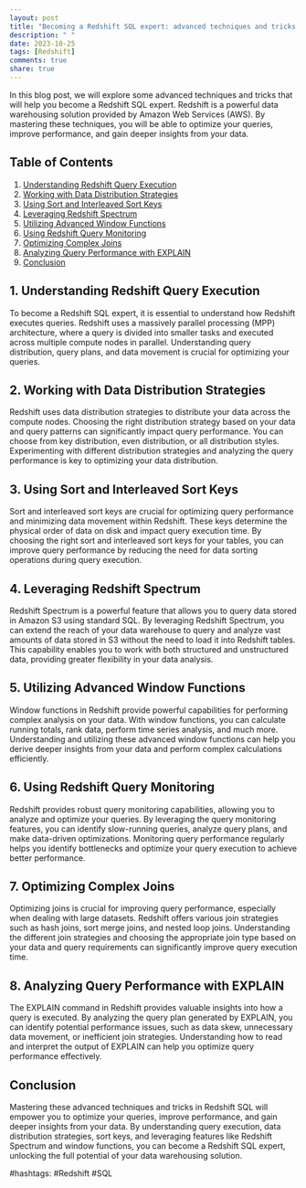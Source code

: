 ```yaml
---
layout: post
title: "Becoming a Redshift SQL expert: advanced techniques and tricks."
description: " "
date: 2023-10-25
tags: [Redshift]
comments: true
share: true
---
```


In this blog post, we will explore some advanced techniques and tricks that will help you become a Redshift SQL expert. Redshift is a powerful data warehousing solution provided by Amazon Web Services (AWS). By mastering these techniques, you will be able to optimize your queries, improve performance, and gain deeper insights from your data.

## Table of Contents

1. [Understanding Redshift Query Execution](#understanding-redshift-query-execution)
2. [Working with Data Distribution Strategies](#working-with-data-distribution-strategies)
3. [Using Sort and Interleaved Sort Keys](#using-sort-and-interleaved-sort-keys)
4. [Leveraging Redshift Spectrum](#leveraging-redshift-spectrum)
5. [Utilizing Advanced Window Functions](#utilizing-advanced-window-functions)
6. [Using Redshift Query Monitoring](#using-redshift-query-monitoring)
7. [Optimizing Complex Joins](#optimizing-complex-joins)
8. [Analyzing Query Performance with EXPLAIN](#analyzing-query-performance-with-explain)
9. [Conclusion](#conclusion)

## 1. Understanding Redshift Query Execution

To become a Redshift SQL expert, it is essential to understand how Redshift executes queries. Redshift uses a massively parallel processing (MPP) architecture, where a query is divided into smaller tasks and executed across multiple compute nodes in parallel. Understanding query distribution, query plans, and data movement is crucial for optimizing your queries.

## 2. Working with Data Distribution Strategies

Redshift uses data distribution strategies to distribute your data across the compute nodes. Choosing the right distribution strategy based on your data and query patterns can significantly impact query performance. You can choose from key distribution, even distribution, or all distribution styles. Experimenting with different distribution strategies and analyzing the query performance is key to optimizing your data distribution.

## 3. Using Sort and Interleaved Sort Keys

Sort and interleaved sort keys are crucial for optimizing query performance and minimizing data movement within Redshift. These keys determine the physical order of data on disk and impact query execution time. By choosing the right sort and interleaved sort keys for your tables, you can improve query performance by reducing the need for data sorting operations during query execution.

## 4. Leveraging Redshift Spectrum

Redshift Spectrum is a powerful feature that allows you to query data stored in Amazon S3 using standard SQL. By leveraging Redshift Spectrum, you can extend the reach of your data warehouse to query and analyze vast amounts of data stored in S3 without the need to load it into Redshift tables. This capability enables you to work with both structured and unstructured data, providing greater flexibility in your data analysis.

## 5. Utilizing Advanced Window Functions

Window functions in Redshift provide powerful capabilities for performing complex analysis on your data. With window functions, you can calculate running totals, rank data, perform time series analysis, and much more. Understanding and utilizing these advanced window functions can help you derive deeper insights from your data and perform complex calculations efficiently.

## 6. Using Redshift Query Monitoring

Redshift provides robust query monitoring capabilities, allowing you to analyze and optimize your queries. By leveraging the query monitoring features, you can identify slow-running queries, analyze query plans, and make data-driven optimizations. Monitoring query performance regularly helps you identify bottlenecks and optimize your query execution to achieve better performance.

## 7. Optimizing Complex Joins

Optimizing joins is crucial for improving query performance, especially when dealing with large datasets. Redshift offers various join strategies such as hash joins, sort merge joins, and nested loop joins. Understanding the different join strategies and choosing the appropriate join type based on your data and query requirements can significantly improve query execution time.

## 8. Analyzing Query Performance with EXPLAIN

The EXPLAIN command in Redshift provides valuable insights into how a query is executed. By analyzing the query plan generated by EXPLAIN, you can identify potential performance issues, such as data skew, unnecessary data movement, or inefficient join strategies. Understanding how to read and interpret the output of EXPLAIN can help you optimize query performance effectively.

## Conclusion

Mastering these advanced techniques and tricks in Redshift SQL will empower you to optimize your queries, improve performance, and gain deeper insights from your data. By understanding query execution, data distribution strategies, sort keys, and leveraging features like Redshift Spectrum and window functions, you can become a Redshift SQL expert, unlocking the full potential of your data warehousing solution.

#hashtags: #Redshift #SQL